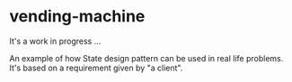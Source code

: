 # vending-machine

It's a work in progress ... 

An example of how State design pattern can be used in real life problems. It's based on a requirement given by "a client". 
